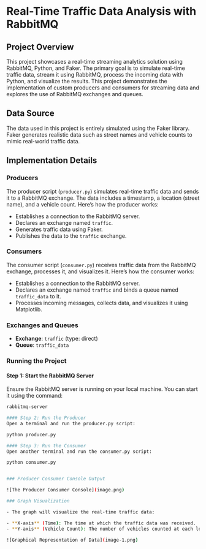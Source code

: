 # Real-Time Traffic Data Analysis with RabbitMQ

## Project Overview
This project showcases a real-time streaming analytics solution using RabbitMQ, Python, and Faker. The primary goal is to simulate real-time traffic data, stream it using RabbitMQ, process the incoming data with Python, and visualize the results. This project demonstrates the implementation of custom producers and consumers for streaming data and explores the use of RabbitMQ exchanges and queues.

## Data Source
The data used in this project is entirely simulated using the Faker library. Faker generates realistic data such as street names and vehicle counts to mimic real-world traffic data.

## Implementation Details

### Producers
The producer script (`producer.py`) simulates real-time traffic data and sends it to a RabbitMQ exchange. The data includes a timestamp, a location (street name), and a vehicle count. Here’s how the producer works:
- Establishes a connection to the RabbitMQ server.
- Declares an exchange named `traffic`.
- Generates traffic data using Faker.
- Publishes the data to the `traffic` exchange.

### Consumers
The consumer script (`consumer.py`) receives traffic data from the RabbitMQ exchange, processes it, and visualizes it. Here’s how the consumer works:
- Establishes a connection to the RabbitMQ server.
- Declares an exchange named `traffic` and binds a queue named `traffic_data` to it.
- Processes incoming messages, collects data, and visualizes it using Matplotlib.

### Exchanges and Queues
- **Exchange**: `traffic` (type: direct)
- **Queue**: `traffic_data`

### Running the Project

#### Step 1: Start the RabbitMQ Server
Ensure the RabbitMQ server is running on your local machine. You can start it using the command:
```bash
rabbitmq-server

#### Step 2: Run the Producer
Open a terminal and run the producer.py script:

python producer.py

#### Step 3: Run the Consumer
Open another terminal and run the consumer.py script:

python consumer.py


### Producer Consumer Console Output

![The Producer Consumer Console](image.png)

### Graph Visualization

- The graph will visualize the real-time traffic data:

- **X-axis** (Time): The time at which the traffic data was received.
- **Y-axis** (Vehicle Count): The number of vehicles counted at each location and time.

![Graphical Representation of Data](image-1.png)